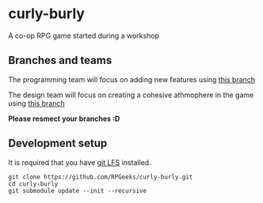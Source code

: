 # curly-burly
A co-op RPG game started during a workshop

## Branches and teams ##

The programming team will focus on adding new features using [this branch](https://github.com/RPGeeks/curly-burly/tree/development)

The design team will focus on creating a cohesive athmophere in the game using [this branch](https://github.com/RPGeeks/curly-burly/tree/design)

**Please resmect your branches :D**

## Development setup ##

It is required that you have [git LFS](https://git-lfs.github.com) installed.


```
git clone https://github.com/RPGeeks/curly-burly.git
cd curly-burly
git submodule update --init --recursive
```
